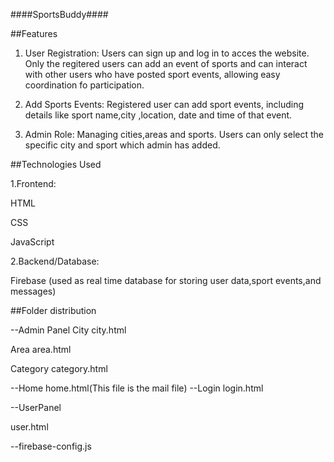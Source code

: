 ####SportsBuddy####

##Features

1. User Registration:
   Users can sign up and log in to acces the website. Only the regitered users can add an event of 
   sports and can interact with other users who have posted sport events, allowing easy 
   coordination fo participation.
   
3. Add Sports Events: Registered user can add sport events, including details like sport 
   name,city ,location, date and time of that event.
   
5. Admin Role:
   Managing cities,areas and sports.
   Users can only select the specific city and sport which admin has added.

##Technologies Used

1.Frontend:

  HTML
  
  CSS
  
  JavaScript
  
2.Backend/Database:

  Firebase (used as real time database for storing user data,sport events,and messages)

##Folder distribution

--Admin Panel
   City
     city.html
     
   Area
     area.html
     
   Category
     category.html
     
--Home
     home.html(This file is the mail file)
--Login
     login.html
     
--UserPanel

   user.html
   
--firebase-config.js
   

     
